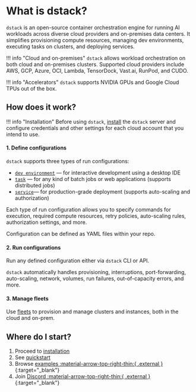 # What is dstack?

`dstack` is an open-source container orchestration engine for running AI workloads across diverse cloud providers
and on-premises data centers. It simplifies provisioning compute resources, managing dev environments, executing tasks on clusters, and deploying services.

!!! info "Cloud and on-premises"
    `dstack` allows workload orchestration on both cloud and on-premises clusters.
    Supported cloud providers include AWS, GCP, Azure, OCI, Lambda, TensorDock, Vast.ai, RunPod, and CUDO.

!!! info "Accelerators"
    `dstack` supports NVIDIA GPUs and Google Cloud TPUs out of the box.

## How does it work?

!!! info "Installation"
    Before using `dstack`, [install](installation/index.md) the `dstack` server and configure credentials
    and other settings for each cloud account that you intend to use.

#### 1. Define configurations

`dstack` supports three types of run configurations:
   
* [`dev environment`](concepts/dev-environments.md) &mdash; for interactive development using a desktop IDE
* [`task`](concepts/tasks.md) &mdash; for any kind of batch jobs or web applications (supports distributed jobs)
* [`service`](concepts/services.md)&mdash; for production-grade deployment (supports auto-scaling and authorization)

Each type of run configuration allows you to specify commands for execution, required compute resources, retry policies, auto-scaling rules, authorization settings, and more.

Configuration can be defined as YAML files within your repo.

#### 2. Run configurations

Run any defined configuration either via `dstack` CLI or API.
   
`dstack` automatically handles provisioning, interruptions, port-forwarding, auto-scaling, network, volumes, 
run failures, out-of-capacity errors, and more.

#### 3. Manage fleets

Use [fleets](concepts/pools.md) to provision and manage clusters and instances, both in the cloud and on-prem.

## Where do I start?

1. Proceed to [installation](installation/index.md)
2. See [quickstart](quickstart.md)
3. Browse [examples :material-arrow-top-right-thin:{ .external }](https://github.com/dstackai/dstack/tree/master/examples){:target="_blank"}
4. Join [Discord :material-arrow-top-right-thin:{ .external }](https://discord.gg/u8SmfwPpMd){:target="_blank"}